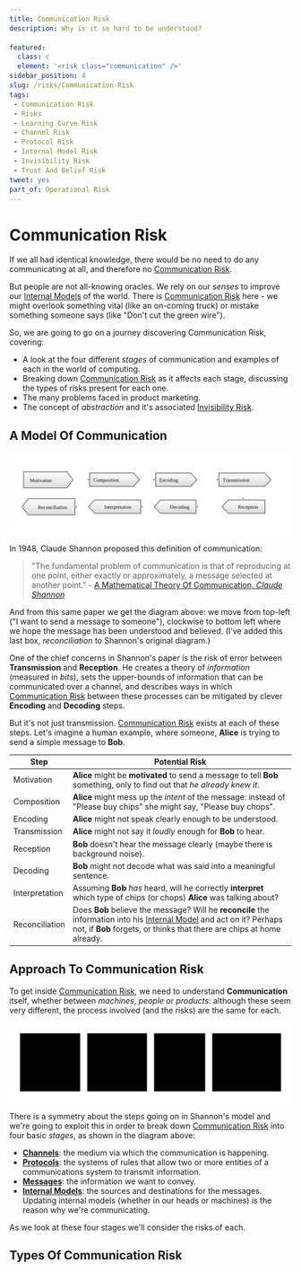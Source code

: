 ```yaml
---
title: Communication Risk
description: Why is it so hard to be understood?

featured: 
  class: c
  element: '<risk class="communication" />'
sidebar_position: 4
slug: /risks/Communication-Risk
tags:
 - Communication Risk
 - Risks
 - Learning Curve Risk
 - Channel Risk
 - Protocol Risk
 - Internal Model Risk
 - Invisibility Risk
 - Trust And Belief Risk
tweet: yes
part_of: Operational Risk
---
```


<RiskIntro fm={frontMatter} />


# Communication Risk

If we all had identical knowledge, there would be no need to do any communicating at all, and therefore no [Communication Risk](/tags/Communication-Risk).  

But people are not all-knowing oracles.  We rely on our _senses_ to improve our [Internal Models](/thinking/Glossary#internal-model) of the world. There is [Communication Risk](/tags/Communication-Risk) here - we might overlook something vital (like an on-coming truck) or mistake something someone says (like "Don't cut the green wire").  

So, we are going to go on a journey discovering Communication Risk, covering:

- A look at the four different _stages_ of communication and examples of each in the world of computing.
- Breaking down [Communication Risk](/tags/Communication-Risk) as it affects each stage, discussing the types of risks present for each one.
- The many problems faced in product marketing.
- The concept of _abstraction_ and it's associated [Invisibility Risk](/tags/Invisibility-Risk). 

## A Model Of Communication

![Shannon's Communication Model](/img/generated/risks/communication/communication_1.svg)

In 1948, Claude Shannon proposed this definition of communication:

> "The fundamental problem of communication is that of reproducing at one point, either exactly or approximately, a message selected at another point." - [A Mathematical Theory Of Communication, _Claude Shannon_](https://en.wikipedia.org/wiki/A_Mathematical_Theory_of_Communication)  

And from this same paper we get the diagram above:  we move from top-left ("I want to send a message to someone"), clockwise to bottom left where we hope the message has been understood and believed.  (I've added this last box, _reconciliation_ to Shannon's original diagram.)

One of the chief concerns in Shannon's paper is the risk of error between **Transmission** and **Reception**.  He creates a theory of _information_ (measured in _bits_), sets the upper-bounds of information that can be communicated over a channel, and describes ways in which [Communication Risk](/tags/Communication-Risk) between these processes can be mitigated by clever **Encoding** and **Decoding** steps.

But it's not just transmission.  [Communication Risk](/tags/Communication-Risk) exists at each of these steps.  Let's imagine a human example, where someone, **Alice** is trying to send a simple message to **Bob**.

|Step                  |Potential Risk                                           |
|----------------------|---------------------------------------------------------|
|Motivation            | **Alice** might be **motivated** to send a message to tell **Bob** something, only to find out that _he already knew it_. |
|Composition           | **Alice** might mess up the _intent_ of the message: instead of "Please buy chips" she might say, "Please buy chops". |
|Encoding              | **Alice** might not speak clearly enough to be understood. |
|Transmission          | **Alice** might not say it _loudly_ enough for **Bob** to hear. | 
|Reception             | **Bob** doesn't hear the message clearly (maybe there is background noise). |
|Decoding              | **Bob** might not decode what was said into a meaningful sentence. |
|Interpretation        | Assuming **Bob** _has_ heard, will he correctly **interpret**  which type of chips (or chops) **Alice** was talking about? |
|Reconciliation        | Does **Bob** believe the message?  Will he **reconcile** the information into his [Internal Model](/thinking/Glossary#internal-model) and act on it?  Perhaps not, if **Bob** forgets, or thinks that there are chips at home already.|

## Approach To Communication Risk

To get inside [Communication Risk](/tags/Communication-Risk), we need to understand **Communication** itself, whether between _machines_, _people_ or _products_:  although these seem very different, the process involved (and the risks) are the same for each.  

![Communication Risk, broken into four areas](/img/generated/risks/communication/communication_2.svg)

There is a symmetry about the steps going on in Shannon's model and we're going to exploit this in order to break down [Communication Risk](/tags/Communication-Risk) into four basic _stages_, as shown in the diagram above: 

 - **[Channels](https://en.wikipedia.org/wiki/Communication_channel)**: the medium via which the communication is happening.
 - **[Protocols](https://en.wikipedia.org/wiki/Communication_protocol)**:  the systems of rules that allow two or more entities of a communications system to transmit information.
 - **[Messages](https://en.wikipedia.org/wiki/Message)**: the information we want to convey.
 - **[Internal Models](/thinking/Glossary#internal-model)**: the sources and destinations for the messages.  Updating internal models (whether in our heads or machines) is the reason why we're communicating.
 
As we look at these four stages we'll consider the risks of each.

## Types Of Communication Risk

<TagList tag="Communication Risk" filter="risks/Communication-Risks" /> 


